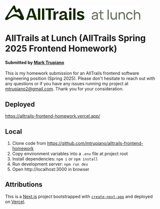 ![AllTrails at lunch Logo](/src/assets/logo-lockup.svg)

# AllTrails at Lunch (AllTrails Spring 2025 Frontend Homework)
#### Submitted by [Mark Trupiano](https://mtru-portfolio-next.netlify.app/)
This is my homework submission for an AllTrails frontend software engineering position (Spring 2025). Please don't hesitate to reach out with any questions or if you have any issues running my project at mtrupiano2@gmail.com. Thank you for your consideration.

## Deployed
https://alltrails-frontend-homework.vercel.app/

## Local
1. Clone code from https://github.com/mtrupiano/alltrails-frontend-homework
2. Copy environment variables into a `.env` file at project root
3. Install dependencies: `npm i` or `npm install`
4. Run development server: `npm run dev`
5. Open http://localhost:3000 in browser

## Attributions
This is a [Next.js](https://nextjs.org) project bootstrapped with [`create-next-app`](https://nextjs.org/docs/app/api-reference/cli/create-next-app) and deployed on [Vercel](https://vercel.com/).
